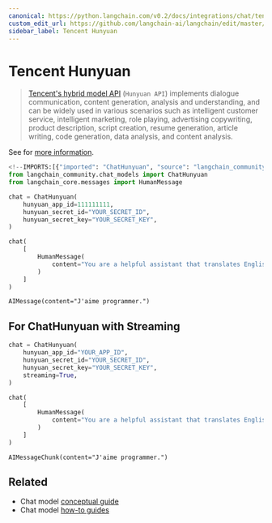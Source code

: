 ```yaml
---
canonical: https://python.langchain.com/v0.2/docs/integrations/chat/tencent_hunyuan/
custom_edit_url: https://github.com/langchain-ai/langchain/edit/master/docs/docs/integrations/chat/tencent_hunyuan.ipynb
sidebar_label: Tencent Hunyuan
---
```


# Tencent Hunyuan

> [Tencent's hybrid model API](https://cloud.tencent.com/document/product/1729) (`Hunyuan API`)
implements dialogue communication, content generation,
analysis and understanding, and can be widely used in various scenarios such as intelligent
customer service, intelligent marketing, role playing, advertising copywriting, product description,
script creation, resume generation, article writing, code generation, data analysis, and content
analysis.

See for [more information](https://cloud.tencent.com/document/product/1729).

```python
<!--IMPORTS:[{"imported": "ChatHunyuan", "source": "langchain_community.chat_models", "docs": "https://api.python.langchain.com/en/latest/chat_models/langchain_community.chat_models.hunyuan.ChatHunyuan.html", "title": "Tencent Hunyuan"}, {"imported": "HumanMessage", "source": "langchain_core.messages", "docs": "https://api.python.langchain.com/en/latest/messages/langchain_core.messages.human.HumanMessage.html", "title": "Tencent Hunyuan"}]-->
from langchain_community.chat_models import ChatHunyuan
from langchain_core.messages import HumanMessage
```

```python
chat = ChatHunyuan(
    hunyuan_app_id=111111111,
    hunyuan_secret_id="YOUR_SECRET_ID",
    hunyuan_secret_key="YOUR_SECRET_KEY",
)
```

```python
chat(
    [
        HumanMessage(
            content="You are a helpful assistant that translates English to French.Translate this sentence from English to French. I love programming."
        )
    ]
)
```

```output
AIMessage(content="J'aime programmer.")
```

## For ChatHunyuan with Streaming

```python
chat = ChatHunyuan(
    hunyuan_app_id="YOUR_APP_ID",
    hunyuan_secret_id="YOUR_SECRET_ID",
    hunyuan_secret_key="YOUR_SECRET_KEY",
    streaming=True,
)
```

```python
chat(
    [
        HumanMessage(
            content="You are a helpful assistant that translates English to French.Translate this sentence from English to French. I love programming."
        )
    ]
)
```

```output
AIMessageChunk(content="J'aime programmer.")
```

## Related

- Chat model [conceptual guide](/docs/concepts/#chat-models)
- Chat model [how-to guides](/docs/how_to/#chat-models)